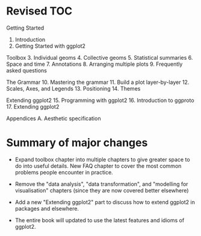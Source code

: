 # Revised TOC

Getting Started
1. Introduction
2. Getting Started with ggplot2

Toolbox
3. Individual geoms
4. Collective geoms
5. Statistical summaries
6. Space and time
7. Annotations
8. Arranging multiple plots
9. Frequently asked questions

The Grammar
10. Mastering the grammar
11. Build a plot layer-by-layer
12. Scales, Axes, and Legends
13. Positioning
14. Themes

Extending ggplot2
15. Programming with ggplot2
16. Introduction to ggproto
17. Extending ggplot2

Appendices
A. Aesthetic specification

# Summary of major changes

* Expand toolbox chapter into multiple chapters to give greater space
  to do into useful details. New FAQ chapter to cover the most common 
  problems people encounter in practice.

* Remove the "data analysis", "data transformation", and "modelling
  for visualisation" chapters (since they are now covered better 
  elsewhere)

* Add a new "Extending ggplot2" part to discuss how to extend ggplot2
  in packages and elsewhere.

* The entire book will updated to use the latest features and idioms
  of ggplot2.